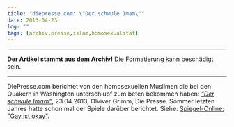 ```yaml
---
title: "diepresse.com: \"Der schwule Imam\""
date: 2013-04-23
log: ""
tags: [archiv,presse,islam,homosexualität]
---
```

<hr><b>Der Artikel stammt aus dem Archiv!</b> Die Formatierung kann beschädigt sein.<hr>

DiePresse.com berichtet von den homosexuellen Muslimen die bei den Quäkern in Washington unterschlupf zum beten  bekommen haben: <a href="http://diepresse.com/home/leben/mode/kolumnezumtag/1393155/Der-schwule-Imam"><i>"Der schwule Imam"</i></a>, 23.04.2013, Olviver Grimm, Die Presse. Sommer letzten Jahres hatte schon mal der Spiele darüber berichtet. Siehe: <a href="http://www.the-independent-friend.de/?q=node/847">Spiegel-Online: "Gay ist okay"</a>. 
<!--break-->

